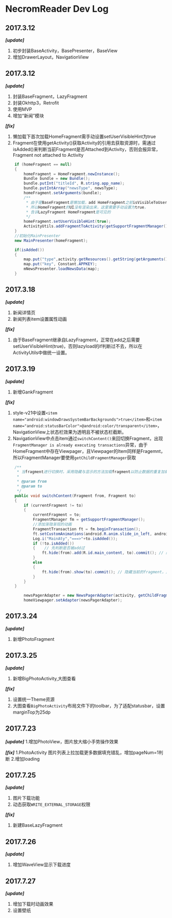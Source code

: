 # NecromReader Dev Log


## 2017.3.12

***[update]***
 1. 初步封装BaseActivity，BasePresenter，BaseView
 2. 增加DrawerLayout，NavigationView



## 2017.3.12

***[update]***
 1. 封装BaseFragment，LazyFragment
 2. 封装Okhttp3，Retrofit
 3. 使用MVP
 4. 增加“新闻”模块

***[fix]***
 1. 懒加载下首次加载HomeFragment需手动设置setUserVisibleHint为true
 2. Fragment在使用getActivity()获取Activity的引用去获取资源时，需通过isAdded()来判断当前Fragment是否Attached到Activity，否则会报异常，Fragment not attached to Activity

```Java
    if (homeFragment == null)
    {
        homeFragment = HomeFragment.newInstance();
        Bundle bundle = new Bundle();
        bundle.putInt("titleId", R.string.app_name);
        bundle.putIntArray("newsType", newsType);
        homeFragment.setArguments(bundle);
        /**
         * 由于是BaseFragment是懒加载，add HomeFragment之前isVisibleToUser为false
         * 所以HomeFragment的UI没有渲染出来，这里需要手动设置为true，
         * 告诉LazyFragment HomeFragment是可见的
         */
        homeFragment.setUserVisibleHint(true);
        ActivityUtils.addFragmentToActivity(getSupportFragmentManager(), homeFragment, R.id.main_content);
    }
    //初始化MainPresenter
    new MainPresenter(homeFragment);
```

```Java
    if(isAdded())
    {
        map.put("type",activity.getResources().getString(getArguments().getInt("type")));
        map.put("key", Constant.APPKEY);
        mNewsPresenter.loadNewsData(map);
    }
```

## 2017.3.18

***[update]***
 1. 新闻详情页
 1. 新闻列表item设置属性动画


***[fix]***
 1. 由于BaseFragment继承自LazyFragment，正常在add之后需要setUserVisibleHint(true)，否则lazyload的if判断过不去，所以在ActivityUtils中做统一设置。


## 2017.3.19

***[update]***
 1. 新增GankFragment


***[fix]***
 1. style-v21中设置`<item name="android:windowDrawsSystemBarBackgrounds">true</item>`和`<item name="android:statusBarColor">@android:color/transparent</item>`，NavigationView上状态栏效果为透明且不被状态栏截断。
 2. NavigationView中点击item通过`switchContent()`来回切换Fragment，出现`FragmentManager is already executing transactions`异常，由于HomeFragment中存在Viewpager，且Viewpager的Item同样是Fragemnt，所以FragmentManager要使用`getChildFragmentManager`获取
```Java
    /**
     * 当fragment进行切换时，采用隐藏与显示的方法加载fragment以防止数据的重复加载
     *
     * @param from
     * @param to
     */
    public void switchContent(Fragment from, Fragment to)
    {
        if (currentFragment != to)
        {
            currentFragment = to;
            FragmentManager fm = getSupportFragmentManager();
            //添加渐隐渐现的动画
            FragmentTransaction ft = fm.beginTransaction();
            ft.setCustomAnimations(android.R.anim.slide_in_left, android.R.anim.slide_out_right);
            Log.i("MainAty","===>"+to.isAdded());
            if (!to.isAdded())
            {    // 先判断是否被add过
                ft.hide(from).add(R.id.main_content, to).commit(); // 隐藏当前的fragment，add下一个到Activity中
            }
            else
            {
                ft.hide(from).show(to).commit(); // 隐藏当前的fragment，显示下一个
            }
        }
    }
```
```Java
        newsPagerAdapter = new NewsPagerAdapter(activity, getChildFragmentManager(), tabType, fragmentList);
        homeViewpager.setAdapter(newsPagerAdapter);
```

## 2017.3.24

***[update]***
 1. 新增PhotoFragment


## 2017.3.25

***[update]***
 1. 新增BigPhotoActivity,大图查看

***[fix]***
 1. 设置统一Theme资源
 2. 大图查看`BigPhotoActivity`布局文件下的toolbar，为了适配statusbar，设置marginTop为25dp


 ## 2017.7.23

 ***[update]***
  1.增加PhotoView，图片放大缩小手势操作效果

 ***[fix]***
  1.PhotoActivity 图片列表上拉加载更多数据填充错乱，增加pageNum=1判断
  2.增加loading


## 2017.7.25

***[update]***
 1. 图片下载功能
 2. 动态获取`WRITE_EXTERNAL_STORAGE`权限

***[fix]***
 1. 新建BaseLazyFragment



## 2017.7.26

***[update]***
 1. 增加WaveView显示下载进度



## 2017.7.27

***[update]***
 1. 增加下载时动画效果
 2. 设置壁纸




